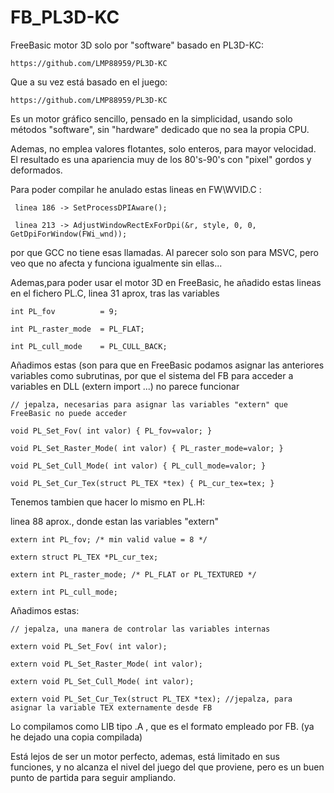# FB_PL3D-KC
FreeBasic motor 3D solo por "software" basado en PL3D-KC:

    https://github.com/LMP88959/PL3D-KC

Que a su vez está basado en el juego:

    https://github.com/LMP88959/PL3D-KC


Es un motor gráfico sencillo, pensado en la simplicidad, usando solo métodos "software", sin "hardware" dedicado que no sea la propia CPU.

Ademas, no emplea valores flotantes, solo enteros, para mayor velocidad. El resultado es una apariencia muy de los 80's-90's con "pixel" gordos y deformados.





Para poder compilar he anulado estas lineas en FW\WVID.C :

     linea 186 -> SetProcessDPIAware();

     linea 213 -> AdjustWindowRectExForDpi(&r, style, 0, 0, GetDpiForWindow(FWi_wnd));

por que GCC no tiene esas llamadas. Al parecer solo son para MSVC, pero veo que no afecta y funciona igualmente sin ellas...



Ademas,para poder usar el motor 3D en FreeBasic, he añadido estas lineas en el fichero PL.C, linea 31 aprox, tras las variables 

	int PL_fov          = 9;
 
	int PL_raster_mode  = PL_FLAT;
 
	int PL_cull_mode    = PL_CULL_BACK;

 

Añadimos estas (son para que en FreeBasic podamos asignar las anteriores variables como subrutinas, por que el sistema del FB para acceder a variables en DLL (extern import ...) no parece funcionar

	// jepalza, necesarias para asignar las variables "extern" que FreeBasic no puede acceder
 
	void PL_Set_Fov( int valor) { PL_fov=valor; }
 
	void PL_Set_Raster_Mode( int valor) { PL_raster_mode=valor; }
 
	void PL_Set_Cull_Mode( int valor) { PL_cull_mode=valor; }
 
	void PL_Set_Cur_Tex(struct PL_TEX *tex) { PL_cur_tex=tex; }

 
	
Tenemos tambien que hacer lo mismo en PL.H:

linea 88 aprox., donde estan las variables "extern"

	extern int PL_fov; /* min valid value = 8 */
 
	extern struct PL_TEX *PL_cur_tex;
 
	extern int PL_raster_mode; /* PL_FLAT or PL_TEXTURED */
 
	extern int PL_cull_mode;

 

Añadimos estas:

	// jepalza, una manera de controlar las variables internas
 
	extern void PL_Set_Fov( int valor);
 
	extern void PL_Set_Raster_Mode( int valor);
 
	extern void PL_Set_Cull_Mode( int valor);
 
	extern void PL_Set_Cur_Tex(struct PL_TEX *tex); //jepalza, para asignar la variable TEX externamente desde FB

 Lo compilamos como LIB tipo .A , que es el formato empleado por FB. (ya he dejado una copia compilada)

 Está lejos de ser un motor perfecto, ademas, está limitado en sus funciones, y no alcanza el nivel del juego del que proviene, pero es un buen punto de partida para seguir ampliando.

 
